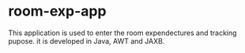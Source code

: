 # room-exp-app
This application is used to enter the room expendectures and tracking pupose.
it is developed in Java, AWT and JAXB.
